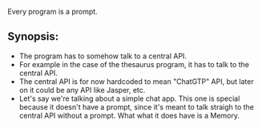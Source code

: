 Every program is a prompt.

## Synopsis:

- The program has to somehow talk to a central API.
- For example in the case of the thesaurus program, it has to talk to the central API.
- The central API is for now hardcoded to mean "ChatGTP" API, but later on it could be any API like Jasper, etc.
- Let's say we're talking about a simple chat app. This one is special because it doesn't have a prompt, since it's meant to talk straigh to the central API without a prompt. What what it does have is a Memory.
